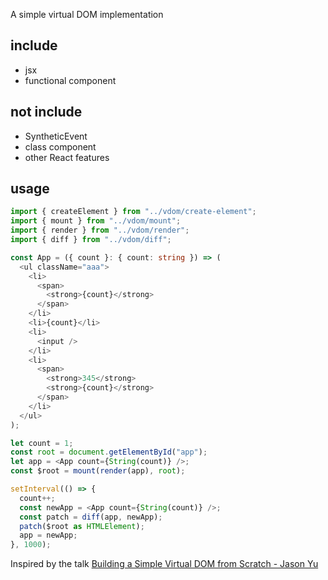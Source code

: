 A simple virtual DOM implementation

## include

- jsx
- functional component

## not include

- SyntheticEvent
- class component
- other React features

## usage

```typescript
import { createElement } from "../vdom/create-element";
import { mount } from "../vdom/mount";
import { render } from "../vdom/render";
import { diff } from "../vdom/diff";

const App = ({ count }: { count: string }) => (
  <ul className="aaa">
    <li>
      <span>
        <strong>{count}</strong>
      </span>
    </li>
    <li>{count}</li>
    <li>
      <input />
    </li>
    <li>
      <span>
        <strong>345</strong>
        <strong>{count}</strong>
      </span>
    </li>
  </ul>
);

let count = 1;
const root = document.getElementById("app");
let app = <App count={String(count)} />;
const $root = mount(render(app), root);

setInterval(() => {
  count++;
  const newApp = <App count={String(count)} />;
  const patch = diff(app, newApp);
  patch($root as HTMLElement);
  app = newApp;
}, 1000);
```

Inspired by the talk [Building a Simple Virtual DOM from Scratch - Jason Yu](https://www.youtube.com/watch?v=85gJMUEcnkc)

